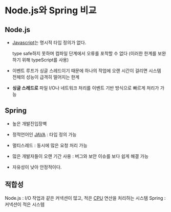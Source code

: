 # Node.js와 Spring 비교

## Node.js
- [Javascript](Javascript)는 명시적 타입 정의가 없다.
  
  type safe하지 못하며 컴파일 단계에서 오류를 포착할 수 없다 (이러한 한계를 보완하기 위해 typeScript를 사용)
  
- 이벤트 루프가 싱글 스레드이기 때문에 하나의 작업에 오랜 시간이 걸리면 시스템 전체의 성능이 급격히 떨어지는 한계

- **싱글 스레드로** 파일 I/O나 네트워크 처리를 이벤트 기반 방식으로 빠르게 처리가 가능

## Spring
- 높은 개발진입장벽

- 정적언어인 [JAVA](ToDo/JAVA.md) : 타입 정의 가능
- 멀티스레드 : 동시에 많은 요청 처리 가능
- 많은 개발자들이 오랜 기간 사용 : 버그와 보안 이슈를 보다 쉽게 해결 가능 
- 자유성이 낮아 안정적이다. 

## 적합성

Node.js : I/O 작업과 같은 커넥션이 많고, 적은 [CPU](CPU) 연산을 처리하는 시스템
Spring : 커넥션이 적은 시스템